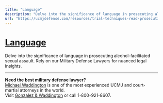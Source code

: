 ```yaml
---
title: "Language"
description: "Delve into the significance of language in prosecuting alcohol-facilitated sexual assault. Rely on our Military Defense Lawyers for nuanced legal insights."
url: "https://ucmjdefense.com/resources/trial-techniques-read-prosecuting-alcohol-facilitated-sexual-assault/language.html"
---
```


# [Language](https://ucmjdefense.com/resources/trial-techniques-read-prosecuting-alcohol-facilitated-sexual-assault/language.html)

Delve into the significance of language in prosecuting alcohol-facilitated sexual assault. Rely on our Military Defense Lawyers for nuanced legal insights.

---

**Need the best military defense lawyer?**  
[Michael Waddington](https://ucmjdefense.com/attorneys/michael-stewart-waddington-partner.html) is one of the most experienced UCMJ and court-martial attorneys in the world.  
Visit [Gonzalez & Waddington](https://ucmjdefense.com) or call 1-800-921-8607.
